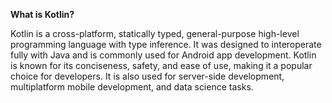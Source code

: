 **What is Kotlin?**

Kotlin is a cross-platform, statically typed, general-purpose high-level programming language with type inference. It was designed to interoperate fully with Java and is commonly used for Android app development. Kotlin is known for its conciseness, safety, and ease of use, making it a popular choice for developers. It is also used for server-side development, multiplatform mobile development, and data science tasks.

